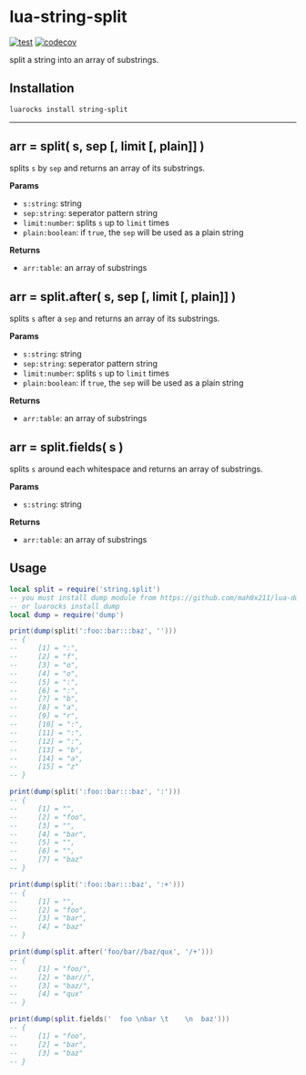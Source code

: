 # lua-string-split

[![test](https://github.com/mah0x211/lua-string-split/actions/workflows/test.yml/badge.svg)](https://github.com/mah0x211/lua-string-split/actions/workflows/test.yml)
[![codecov](https://codecov.io/gh/mah0x211/lua-string-split/branch/master/graph/badge.svg)](https://codecov.io/gh/mah0x211/lua-string-split)


split a string into an array of substrings.


## Installation

```sh
luarocks install string-split
```

---


## arr = split( s, sep [, limit [, plain]] )

splits `s` by `sep` and returns an array of its substrings.

**Params**

- `s:string`: string
- `sep:string`: seperator pattern string
- `limit:number`: splits `s` up to `limit` times
- `plain:boolean`: if `true`, the `sep` will be used as a plain string

**Returns**

- `arr:table`: an array of substrings



## arr = split.after( s, sep [, limit [, plain]] )

splits `s` after a `sep` and returns an array of its substrings.

**Params**

- `s:string`: string
- `sep:string`: seperator pattern string
- `limit:number`: splits `s` up to `limit` times
- `plain:boolean`: if `true`, the `sep` will be used as a plain string

**Returns**

- `arr:table`: an array of substrings


## arr = split.fields( s )

splits `s` around each whitespace and returns an array of substrings.

**Params**

- `s:string`: string

**Returns**

- `arr:table`: an array of substrings



## Usage

```lua
local split = require('string.split')
-- you must install dump module from https://github.com/mah0x211/lua-dump
-- or luarocks install dump
local dump = require('dump')

print(dump(split(':foo::bar:::baz', '')))
-- {
--     [1] = ":",
--     [2] = "f",
--     [3] = "o",
--     [4] = "o",
--     [5] = ":",
--     [6] = ":",
--     [7] = "b",
--     [8] = "a",
--     [9] = "r",
--     [10] = ":",
--     [11] = ":",
--     [12] = ":",
--     [13] = "b",
--     [14] = "a",
--     [15] = "z"
-- }

print(dump(split(':foo::bar:::baz', ':')))
-- {
--     [1] = "",
--     [2] = "foo",
--     [3] = "",
--     [4] = "bar",
--     [5] = "",
--     [6] = "",
--     [7] = "baz"
-- }

print(dump(split(':foo::bar:::baz', ':+')))
-- {
--     [1] = "",
--     [2] = "foo",
--     [3] = "bar",
--     [4] = "baz"
-- }

print(dump(split.after('foo/bar//baz/qux', '/+')))
-- {
--     [1] = "foo/",
--     [2] = "bar//",
--     [3] = "baz/",
--     [4] = "qux"
-- }

print(dump(split.fields('  foo \nbar \t    \n  baz')))
-- {
--     [1] = "foo",
--     [2] = "bar",
--     [3] = "baz"
-- }
```
